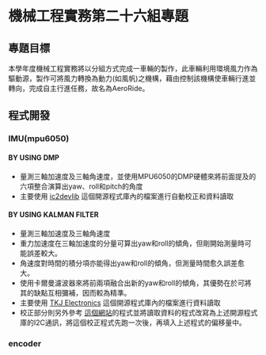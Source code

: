 # 機械工程實務第二十六組專題
## 專題目標
本學年度機械⼯程實務將以分組⽅式完成⼀⾞輛的製作，此⾞輛利⽤環境⾵⼒作為驅動源，製作可將⾵⼒轉換為動⼒(如⾵帆)之機構，藉由控制該機構使⾞輛⾏進並轉向，完成⾃主⾏進任務，故名為AeroRide。
## 程式開發
### IMU(mpu6050)
#### BY USING DMP
- 量測三軸加速度及三軸角速度，並使用MPU6050的DMP硬體來將前面提及的六項整合演算出yaw、roll和pitch的角度
- 主要使用 [ic2devlib](https://github.com/jrowberg/i2cdevlib) 這個開源程式庫內的檔案進行自動校正和資料讀取
#### BY USING KALMAN FILTER
- 量測三軸加速度及三軸角速度
- 重力加速度在三軸加速度的分量可算出yaw和roll的傾角，但剛開始測量時可能誤差較大。
- 角速度對時間的積分項亦能得出yaw和roll的傾角，但測量時間愈久誤差愈大。
- 使用卡爾曼濾波器來將前兩項融合出新的yaw和roll的傾角，其優勢在於可將其的缺點互相彌補，因而較為精準。
- 主要使用 [TKJ Electronics](https://github.com/TKJElectronics/KalmanFilter) 這個開源程式庫內的檔案進行資料讀取
- 校正部分則另外參考 [這個網站](https://wired.chillibasket.com/2015/01/calibrating-mpu6050/)的程式並將讀取資料的程式改寫為上述開源程式庫的I2C通訊，將這個校正程式先跑一次後，再填入上述程式的偏移量中。
### encoder
